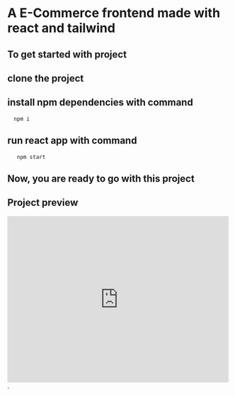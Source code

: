 # A E-Commerce frontend made with react and tailwind

## To get started with project
  ## clone the project 
 ## install npm dependencies with command
      npm i
 ##   run react app with command
       npm start
## Now, you are ready to go with this project
## Project preview
<embed src="https://github.com/Shresthadev403/Tokari/blob/master/preview/preview.pdf" width="500" height="375">.
